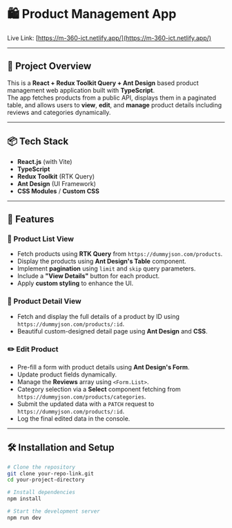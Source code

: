 # 🛍️ Product Management App

Live Link: [https://m-360-ict.netlify.app/](https://m-360-ict.netlify.app/)

---

## 🚀 Project Overview

This is a **React + Redux Toolkit Query + Ant Design** based product management web application built with **TypeScript**.  
The app fetches products from a public API, displays them in a paginated table, and allows users to **view**, **edit**, and **manage** product details including reviews and categories dynamically.

---

## 📦 Tech Stack

- **React.js** (with Vite)
- **TypeScript**
- **Redux Toolkit** (RTK Query)
- **Ant Design** (UI Framework)
- **CSS Modules** / **Custom CSS**

---

## 📑 Features

### 🛒 Product List View
- Fetch products using **RTK Query** from `https://dummyjson.com/products`.
- Display the products using **Ant Design's Table** component.
- Implement **pagination** using `limit` and `skip` query parameters.
- Include a **"View Details"** button for each product.
- Apply **custom styling** to enhance the UI.

### 📄 Product Detail View
- Fetch and display the full details of a product by ID using `https://dummyjson.com/products/:id`.
- Beautiful custom-designed detail page using **Ant Design** and **CSS**.

### ✏️ Edit Product
- Pre-fill a form with product details using **Ant Design's Form**.
- Update product fields dynamically.
- Manage the **Reviews** array using `<Form.List>`.
- Category selection via a **Select** component fetching from `https://dummyjson.com/products/categories`.
- Submit the updated data with a `PATCH` request to `https://dummyjson.com/products/:id`.
- Log the final edited data in the console.

---

## 🛠️ Installation and Setup

```bash
# Clone the repository
git clone your-repo-link.git
cd your-project-directory

# Install dependencies
npm install

# Start the development server
npm run dev
